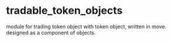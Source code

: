 # tradable_token_objects
module for trading token object with token object, written in move.  
designed as a component of objects.

